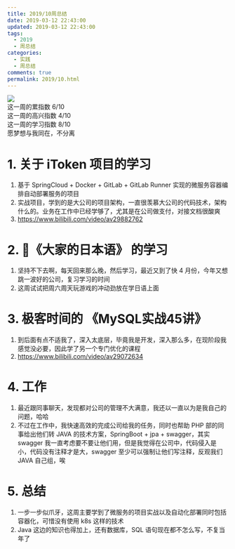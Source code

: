 ```yaml
---
title: 2019/10周总结
date: 2019-03-12 22:43:00
updated: 2019-03-12 22:43:00
tags:
  - 2019
  - 周总结
categories: 
  - 实践
  - 周总结
comments: true
permalink: 2019/10.html  
---
```


![][0]  
这一周的累指数 6/10  
这一周的高兴指数 4/10   
这一周的学习指数 8/10  
愿梦想与我同在，不分离

<!--more-->

# 1. 关于 iToken 项目的学习

1. 基于 SpringCloud + Docker + GitLab + GitLab Runner 实现的微服务容器编排自动部署服务的项目  
2. 实战项目，学到的是大公司的项目架构，一直很羡慕大公司的代码技术，架构什么的。业务在工作中已经学够了，尤其是在公司做支付，对接文档很酸爽
3. https://www.bilibili.com/video/av29882762

# 2. 《大家的日本语》 的学习

1. 坚持不下去啊，每天回来那么晚，然后学习，最近又到了快 4 月份，今年又想跳一波好的公司，复习学习的时间  
2. 这周试试把周六周天玩游戏的冲动劲放在学日语上面

# 3. 极客时间的 《MySQL实战45讲》

1. 到后面有点不适我了，深入太底层，毕竟我是开发，深入那么多，在现阶段我感觉没必要，因此学了另一个专门优化的课程
2. https://www.bilibili.com/video/av29072634

# 4. 工作

1. 最近跟同事聊天，发现都对公司的管理不大满意，我还以一直以为是我自己的问题，哈哈  
2. 不过在工作中，我快速高效的完成公司给我的任务，同时也帮助 PHP 部的同事给出他们转 JAVA 的技术方案，SpringBoot + jpa + swagger，其实 swagger 我一直考虑要不要让他们用，但是我觉得在公司中，代码侵入是小，代码没有注释才是大，swagger 至少可以强制让他们写注释，反观我们 JAVA 自己组，唉

# 5. 总结

1. 一步一步似爪牙，这周主要学到了微服务的项目实战以及自动化部署同时包括容器化，可惜没有使用 k8s 这样的技术  
2. Java 这边的知识也得加上，还有数据库，SQL 语句现在都不怎么写，不复当年了

[0]: https://leran2deeplearnjavawebtech.oss-cn-beijing.aliyuncs.com/somephoto/2019-01-30GTA5%E5%8F%AE%E5%BD%93%E7%8C%AB.jpg